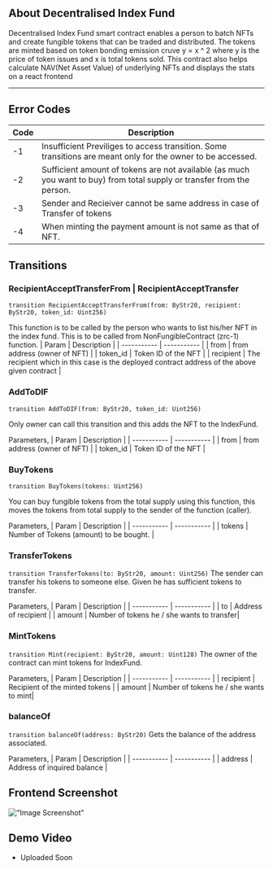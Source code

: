 ## About Decentralised Index Fund 
Decentralised Index Fund smart contract enables a person to batch NFTs and create fungible tokens that can be traded and distributed. The tokens are minted based on token bonding emission cruve y = x ^ 2 where y is the price of token issues and x is total tokens sold. This contract also helps calculate NAV(Net Asset Value) of underlying NFTs and displays the stats on a react frontend

---
## Error Codes 
| Code        | Description |
| ----------- | ----------- |
| -1      | Insufficient Previliges to access transition. Some transitions are meant only for the owner to be accessed. |
| -2   | Sufficient amount of tokens are not available (as much you want to buy) from total supply or transfer from the person.     |
| -3          |      Sender and Recieiver cannot be same address in case of Transfer of tokens       |
| -4  | When minting the payment amount is not same as that of NFT. 
## Transitions 
### RecipientAcceptTransferFrom | RecipientAcceptTransfer
```transition RecipientAcceptTransferFrom(from: ByStr20, recipient: ByStr20, token_id: Uint256)```

This function is to be called by the person who wants to list his/her NFT in the index fund. This is to be called from NonFungibleContract (zrc-1) function. 
| Param        | Description |
| ----------- | ----------- |
| from      | from address (owner of NFT) |
| token_id   | Token ID of the NFT    |
| recipient | The recipient which in this case is the deployed contract address of the above given contract |
### AddToDIF
```transition AddToDIF(from: ByStr20, token_id: Uint256)```

Only owner can call this transition and this adds the NFT to the IndexFund. 

Parameters, 
| Param        | Description |
| ----------- | ----------- |
| from      | from address (owner of NFT) |
| token_id   | Token ID of the NFT    |


### BuyTokens 
```transition BuyTokens(tokens: Uint256)```

You can buy fungible tokens from the total supply using this function, this moves the tokens from total supply to the sender of the function (caller). 

Parameters, 
| Param        | Description |
| ----------- | ----------- |
| tokens      | Number of Tokens (amount) to be bought. |


### TransferTokens
```transition TransferTokens(to: ByStr20, amount: Uint256)```
The sender can transfer his tokens to someone else. Given he has sufficient tokens to transfer. 

Parameters, 
| Param        | Description |
| ----------- | ----------- |
| to      | Address of recipient |
| amount  | Number of tokens he / she wants to transfer|

### MintTokens
```transition Mint(recipient: ByStr20, amount: Uint128)```
The owner of the contract can mint tokens for IndexFund. 

Parameters, 
| Param        | Description |
| ----------- | ----------- |
| recipient      | Recipient of the minted tokens |
| amount  | Number of tokens he / she wants to mint|
### balanceOf
```transition balanceOf(address: ByStr20)```
Gets the balance of the address associated. 

Parameters, 
| Param        | Description |
| ----------- | ----------- |
| address      | Address of inquired balance |

## Frontend Screenshot
!["Image Screenshot"](https://i.imgur.com/fcKxKU1.png)
## Demo Video 
- Uploaded Soon 

